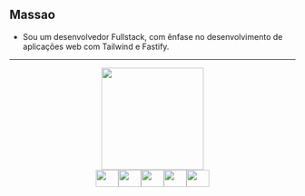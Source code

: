 ## Massao

- Sou um desenvolvedor Fullstack, com ênfase no desenvolvimento de aplicações web com Tailwind e Fastify.
---

<div align="center">
  <a href="https://github.com/massao456">
    <img height="180em" src="https://github-readme-stats.vercel.app/api/top-langs/?username=Massao456&theme=dracula&show_icons=true&hide_border=true&layout=compact"/>
  </a>
</div>
  
<div style="display: flex; justify-content: center;" align="center">
  <img align="center" height="30" width="40" src="https://cdn.jsdelivr.net/gh/devicons/devicon@latest/icons/tailwindcss/tailwindcss-original.svg"/>
  <img align="center" height="30" width="40" src="https://cdn.jsdelivr.net/gh/devicons/devicon@latest/icons/fastify/fastify-plain.svg"/>
  <img align="center" height="30" width="40" src="https://cdn.jsdelivr.net/gh/devicons/devicon/icons/typescript/typescript-plain.svg" />
  <img align="center" height="30" width="40" src="https://cdn.jsdelivr.net/gh/devicons/devicon/icons/javascript/javascript-plain.svg" />
  <img align="center" height="30" width="40" src="https://cdn.jsdelivr.net/gh/devicons/devicon/icons/nodejs/nodejs-plain-wordmark.svg" />
</div>

